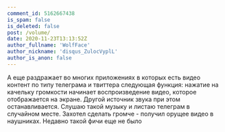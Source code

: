 ```yaml
---
comment_id: 5162667438
is_spam: false
is_deleted: false
post: /volume/
date: 2020-11-23T13:13:52Z
author_fullname: 'WolfFace'
author_nickname: 'disqus_ZulocVyplL'
author_is_anon: false
---
```


<p>А еще раздражает во многих приложениях в которых есть видео контент по типу телеграма и твиттера следующая функция: нажатие на качельку громкости начинает воспроизведение видео, которое отображается на экране. Другой источник звука при этом останавливается. Слушаю такой музыку и листаю телеграм в случайном месте. Захотел сделать громче - получил орущее видео в наушниках. Недавно такой фичи еще не было</p>
